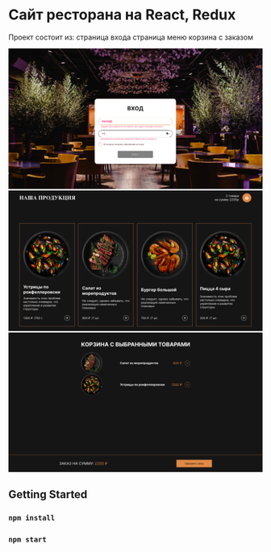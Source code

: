 # Сайт ресторана на React, Redux

Проект состоит из:
страница входа 
страница меню
корзина с заказом

![alt text](src/images/login.png "Авторизация пользователя")
![alt text](src/images/rest.png "Страница с меню ресторана")
![alt text](src/images/bascet.png "Корзина с заказом")

## Getting Started

### `npm install`
### `npm start`


